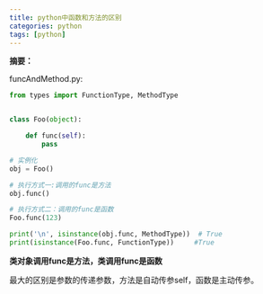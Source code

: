 ```yaml
---
title: python中函数和方法的区别
categories: python
tags: [python]
---
```


**摘要：**

<!-- more -->

funcAndMethod.py:

```python
from types import FunctionType, MethodType


class Foo(object):

    def func(self):
        pass

# 实例化
obj = Foo()

# 执行方式一:调用的func是方法
obj.func()

# 执行方式二：调用的func是函数
Foo.func(123)

print('\n', isinstance(obj.func, MethodType))  # True
print(isinstance(Foo.func, FunctionType))     #True
```

**类对象调用func是方法，类调用func是函数**

最大的区别是参数的传递参数，方法是自动传参self，函数是主动传参。